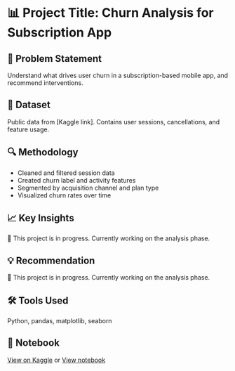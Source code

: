 # 📊 Project Title: Churn Analysis for Subscription App

## 🧠 Problem Statement
Understand what drives user churn in a subscription-based mobile app, and recommend interventions.

## 📁 Dataset
Public data from [Kaggle link]. Contains user sessions, cancellations, and feature usage.

## 🔍 Methodology
- Cleaned and filtered session data
- Created churn label and activity features
- Segmented by acquisition channel and plan type
- Visualized churn rates over time

## 📈 Key Insights
🚧 This project is in progress. Currently working on the analysis phase.

## 💡 Recommendation
🚧 This project is in progress. Currently working on the analysis phase.

## 🛠️ Tools Used
Python, pandas, matplotlib, seaborn

## 🔗 Notebook
[View on Kaggle](your-kaggle-link) or [View notebook](link-to-ipynb)
